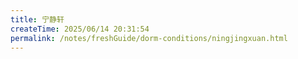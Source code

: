 ```yaml
---
title: 宁静轩
createTime: 2025/06/14 20:31:54
permalink: /notes/freshGuide/dorm-conditions/ningjingxuan.html
---
```

